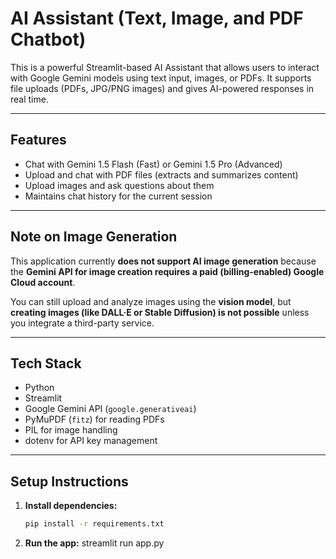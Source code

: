 # AI Assistant (Text, Image, and PDF Chatbot)

This is a powerful Streamlit-based AI Assistant that allows users to interact with Google Gemini models using text input, images, or PDFs. It supports file uploads (PDFs, JPG/PNG images) and gives AI-powered responses in real time.

---

## Features

- Chat with Gemini 1.5 Flash (Fast) or Gemini 1.5 Pro (Advanced)
- Upload and chat with PDF files (extracts and summarizes content)
- Upload images and ask questions about them
- Maintains chat history for the current session

---

## Note on Image Generation

This application currently **does not support AI image generation** because the **Gemini API for image creation requires a paid (billing-enabled) Google Cloud account**.

You can still upload and analyze images using the **vision model**, but **creating images (like DALL·E or Stable Diffusion) is not possible** unless you integrate a third-party service.

---

## Tech Stack

- Python
- Streamlit
- Google Gemini API (`google.generativeai`)
- PyMuPDF (`fitz`) for reading PDFs
- PIL for image handling
- dotenv for API key management

---

## Setup Instructions
1. **Install dependencies:**

   ```bash
   pip install -r requirements.txt

2. **Run the app:**
streamlit run app.py

